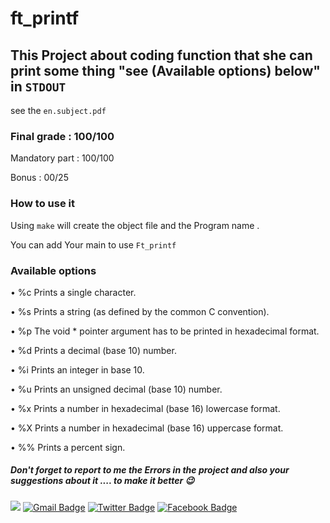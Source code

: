 # ft_printf
## This Project about coding function that she can  print some thing "see (Available options) below" in ``STDOUT``
  see the ``en.subject.pdf``
### Final grade : 100/100

Mandatory part : 100/100

Bonus : 00/25

### How to use it

Using ``make`` will create the object file and the Program name .

You can add Your main to use ``Ft_printf``

### Available options
• %c Prints a single character.

• %s Prints a string (as defined by the common C convention).

• %p The void * pointer argument has to be printed in hexadecimal format.

• %d Prints a decimal (base 10) number.

• %i Prints an integer in base 10.

• %u Prints an unsigned decimal (base 10) number.

• %x Prints a number in hexadecimal (base 16) lowercase format.

• %X Prints a number in hexadecimal (base 16) uppercase format.

• %% Prints a percent sign.


##### Don't forget to report to me the Errors in the project and also your suggestions about it .... to make it better 😉
<a href="https://github.com/C0M-M4ND0" target="_blank"><img src="https://img.shields.io/badge/github-000000?style=flat-square&logo=Github&logoColor=white"/></a>
[![Gmail Badge](https://img.shields.io/badge/-Gmail-d14836?style=flat-square&logo=Gmail&logoColor=white&link=mailto:omarabdelhadi1337@gmail.com)](mailto:omarabdelhadi1337@gmail.com)
[![Twitter Badge](https://img.shields.io/badge/-Twitter-1c89f0?style=flat-square&logo=twitter&logoColor=white&link=https://twitter.com/C0M_M4ND0/)](https://twitter.com/C0M_M4ND0/) 
[![Facebook Badge](https://img.shields.io/badge/-Facebook-1c89f0?style=flat-square&logo=facebook&logoColor=white&link=https://www.facebook.com/profile.php?id=100086280574052)](https://www.facebook.com/profile.php?id=100086280574052)
